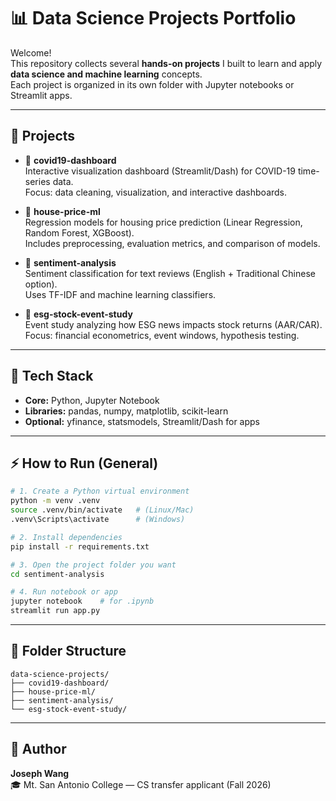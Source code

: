# 📊 Data Science Projects Portfolio

Welcome!  
This repository collects several **hands-on projects** I built to learn and apply **data science and machine learning** concepts.  
Each project is organized in its own folder with Jupyter notebooks or Streamlit apps.

---

## 🚀 Projects

- 🦠 **covid19-dashboard**  
  Interactive visualization dashboard (Streamlit/Dash) for COVID-19 time-series data.  
  Focus: data cleaning, visualization, and interactive dashboards.

- 🏡 **house-price-ml**  
  Regression models for housing price prediction (Linear Regression, Random Forest, XGBoost).  
  Includes preprocessing, evaluation metrics, and comparison of models.

- 💬 **sentiment-analysis**  
  Sentiment classification for text reviews (English + Traditional Chinese option).  
  Uses TF-IDF and machine learning classifiers.

- 🌱 **esg-stock-event-study**  
  Event study analyzing how ESG news impacts stock returns (AAR/CAR).  
  Focus: financial econometrics, event windows, hypothesis testing.

---

## 🧰 Tech Stack

- **Core:** Python, Jupyter Notebook  
- **Libraries:** pandas, numpy, matplotlib, scikit-learn  
- **Optional:** yfinance, statsmodels, Streamlit/Dash for apps  

---

## ⚡ How to Run (General)

```bash
# 1. Create a Python virtual environment
python -m venv .venv
source .venv/bin/activate   # (Linux/Mac)
.venv\Scripts\activate      # (Windows)

# 2. Install dependencies
pip install -r requirements.txt

# 3. Open the project folder you want
cd sentiment-analysis

# 4. Run notebook or app
jupyter notebook    # for .ipynb
streamlit run app.py
```

---

## 📂 Folder Structure

```
data-science-projects/
├── covid19-dashboard/
├── house-price-ml/
├── sentiment-analysis/
└── esg-stock-event-study/
```

---

## 👤 Author

**Joseph Wang**  
🎓 Mt. San Antonio College — CS transfer applicant (Fall 2026)  
